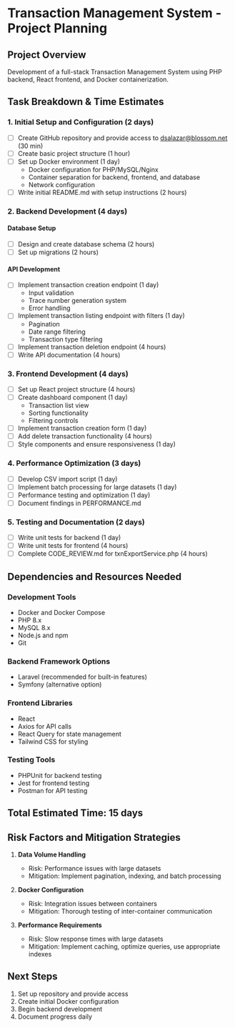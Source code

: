 # Transaction Management System - Project Planning

## Project Overview
Development of a full-stack Transaction Management System using PHP backend, React frontend, and Docker containerization.

## Task Breakdown & Time Estimates

### 1. Initial Setup and Configuration (2 days)
- [ ] Create GitHub repository and provide access to dsalazar@blossom.net (30 min)
- [ ] Create basic project structure (1 hour)
- [ ] Set up Docker environment (1 day)
  - Docker configuration for PHP/MySQL/Nginx
  - Container separation for backend, frontend, and database
  - Network configuration
- [ ] Write initial README.md with setup instructions (2 hours)

### 2. Backend Development (4 days)
#### Database Setup
- [ ] Design and create database schema (2 hours)
- [ ] Set up migrations (2 hours)

#### API Development
- [ ] Implement transaction creation endpoint (1 day)
  - Input validation
  - Trace number generation system
  - Error handling
- [ ] Implement transaction listing endpoint with filters (1 day)
  - Pagination
  - Date range filtering
  - Transaction type filtering
- [ ] Implement transaction deletion endpoint (4 hours)
- [ ] Write API documentation (4 hours)

### 3. Frontend Development (4 days)
- [ ] Set up React project structure (4 hours)
- [ ] Create dashboard component (1 day)
  - Transaction list view
  - Sorting functionality
  - Filtering controls
- [ ] Implement transaction creation form (1 day)
- [ ] Add delete transaction functionality (4 hours)
- [ ] Style components and ensure responsiveness (1 day)

### 4. Performance Optimization (3 days)
- [ ] Develop CSV import script (1 day)
- [ ] Implement batch processing for large datasets (1 day)
- [ ] Performance testing and optimization (1 day)
- [ ] Document findings in PERFORMANCE.md

### 5. Testing and Documentation (2 days)
- [ ] Write unit tests for backend (1 day)
- [ ] Write unit tests for frontend (4 hours)
- [ ] Complete CODE_REVIEW.md for txnExportService.php (4 hours)

## Dependencies and Resources Needed

### Development Tools
- Docker and Docker Compose
- PHP 8.x
- MySQL 8.x
- Node.js and npm
- Git

### Backend Framework Options
- Laravel (recommended for built-in features)
- Symfony (alternative option)

### Frontend Libraries
- React
- Axios for API calls
- React Query for state management
- Tailwind CSS for styling

### Testing Tools
- PHPUnit for backend testing
- Jest for frontend testing
- Postman for API testing

## Total Estimated Time: 15 days

## Risk Factors and Mitigation Strategies
1. **Data Volume Handling**
   - Risk: Performance issues with large datasets
   - Mitigation: Implement pagination, indexing, and batch processing

2. **Docker Configuration**
   - Risk: Integration issues between containers
   - Mitigation: Thorough testing of inter-container communication

3. **Performance Requirements**
   - Risk: Slow response times with large datasets
   - Mitigation: Implement caching, optimize queries, use appropriate indexes

## Next Steps
1. Set up repository and provide access
2. Create initial Docker configuration
3. Begin backend development
4. Document progress daily